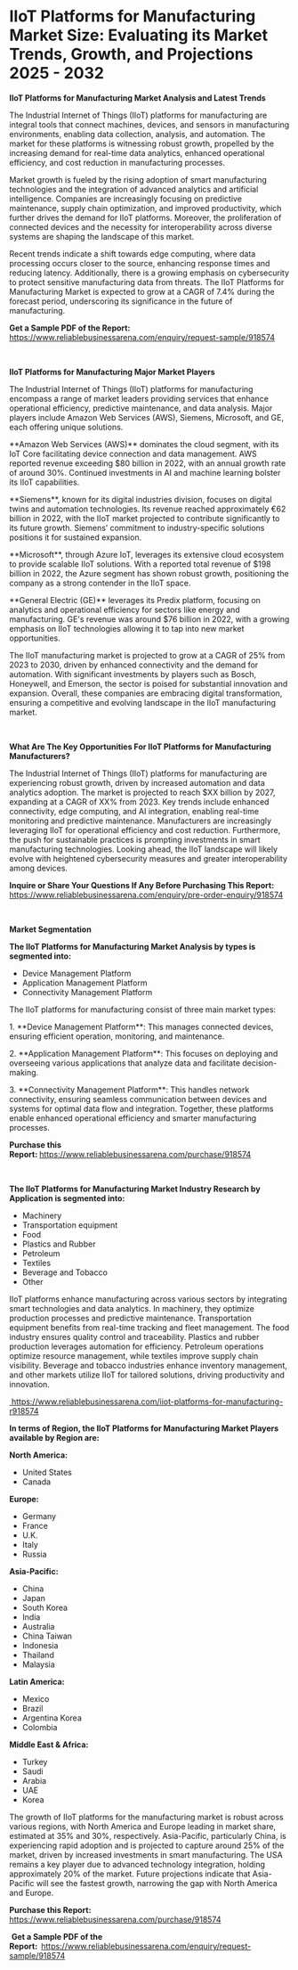 <p><h1>IIoT Platforms for Manufacturing Market Size: Evaluating its Market Trends, Growth, and Projections 2025 - 2032</h1></p><p><strong>IIoT Platforms for Manufacturing Market Analysis and Latest Trends</strong></p>
<p><p>The Industrial Internet of Things (IIoT) platforms for manufacturing are integral tools that connect machines, devices, and sensors in manufacturing environments, enabling data collection, analysis, and automation. The market for these platforms is witnessing robust growth, propelled by the increasing demand for real-time data analytics, enhanced operational efficiency, and cost reduction in manufacturing processes.</p><p>Market growth is fueled by the rising adoption of smart manufacturing technologies and the integration of advanced analytics and artificial intelligence. Companies are increasingly focusing on predictive maintenance, supply chain optimization, and improved productivity, which further drives the demand for IIoT platforms. Moreover, the proliferation of connected devices and the necessity for interoperability across diverse systems are shaping the landscape of this market.</p><p>Recent trends indicate a shift towards edge computing, where data processing occurs closer to the source, enhancing response times and reducing latency. Additionally, there is a growing emphasis on cybersecurity to protect sensitive manufacturing data from threats. The IIoT Platforms for Manufacturing Market is expected to grow at a CAGR of 7.4% during the forecast period, underscoring its significance in the future of manufacturing.</p></p>
<p><strong>Get a Sample PDF of the Report:&nbsp;</strong> <a href="https://www.reliablebusinessarena.com/enquiry/request-sample/918574?utm_campaign=2177&utm_medium=2&utm_source=Github&utm_content=ia&utm_term=18042025&utm_id=iiot-platforms-for-manufacturing">https://www.reliablebusinessarena.com/enquiry/request-sample/918574</a></p>
<p>&nbsp;</p>
<p><strong>IIoT Platforms for Manufacturing Major Market Players</strong></p>
<p><p>The Industrial Internet of Things (IIoT) platforms for manufacturing encompass a range of market leaders providing services that enhance operational efficiency, predictive maintenance, and data analysis. Major players include Amazon Web Services (AWS), Siemens, Microsoft, and GE, each offering unique solutions.</p><p>**Amazon Web Services (AWS)** dominates the cloud segment, with its IoT Core facilitating device connection and data management. AWS reported revenue exceeding $80 billion in 2022, with an annual growth rate of around 30%. Continued investments in AI and machine learning bolster its IIoT capabilities.</p><p>**Siemens**, known for its digital industries division, focuses on digital twins and automation technologies. Its revenue reached approximately €62 billion in 2022, with the IIoT market projected to contribute significantly to its future growth. Siemens’ commitment to industry-specific solutions positions it for sustained expansion.</p><p>**Microsoft**, through Azure IoT, leverages its extensive cloud ecosystem to provide scalable IIoT solutions. With a reported total revenue of $198 billion in 2022, the Azure segment has shown robust growth, positioning the company as a strong contender in the IIoT space.</p><p>**General Electric (GE)** leverages its Predix platform, focusing on analytics and operational efficiency for sectors like energy and manufacturing. GE's revenue was around $76 billion in 2022, with a growing emphasis on IIoT technologies allowing it to tap into new market opportunities.</p><p>The IIoT manufacturing market is projected to grow at a CAGR of 25% from 2023 to 2030, driven by enhanced connectivity and the demand for automation. With significant investments by players such as Bosch, Honeywell, and Emerson, the sector is poised for substantial innovation and expansion. Overall, these companies are embracing digital transformation, ensuring a competitive and evolving landscape in the IIoT manufacturing market.</p></p>
<p>&nbsp;</p>
<p><strong>What Are The Key Opportunities For IIoT Platforms for Manufacturing Manufacturers?</strong></p>
<p><p>The Industrial Internet of Things (IIoT) platforms for manufacturing are experiencing robust growth, driven by increased automation and data analytics adoption. The market is projected to reach $XX billion by 2027, expanding at a CAGR of XX% from 2023. Key trends include enhanced connectivity, edge computing, and AI integration, enabling real-time monitoring and predictive maintenance. Manufacturers are increasingly leveraging IIoT for operational efficiency and cost reduction. Furthermore, the push for sustainable practices is prompting investments in smart manufacturing technologies. Looking ahead, the IIoT landscape will likely evolve with heightened cybersecurity measures and greater interoperability among devices.</p></p>
<p><strong>Inquire or Share Your Questions If Any Before Purchasing This Report:</strong> <a href="https://www.reliablebusinessarena.com/enquiry/pre-order-enquiry/918574?utm_campaign=2177&utm_medium=2&utm_source=Github&utm_content=ia&utm_term=18042025&utm_id=iiot-platforms-for-manufacturing">https://www.reliablebusinessarena.com/enquiry/pre-order-enquiry/918574</a></p>
<p>&nbsp;</p>
<p><strong>Market Segmentation</strong></p>
<p><strong>The IIoT Platforms for Manufacturing Market Analysis by types is segmented into:</strong></p>
<p><ul><li>Device Management Platform</li><li>Application Management Platform</li><li>Connectivity Management Platform</li></ul></p>
<p><p>The IIoT platforms for manufacturing consist of three main market types: </p><p>1. **Device Management Platform**: This manages connected devices, ensuring efficient operation, monitoring, and maintenance.</p><p>2. **Application Management Platform**: This focuses on deploying and overseeing various applications that analyze data and facilitate decision-making.</p><p>3. **Connectivity Management Platform**: This handles network connectivity, ensuring seamless communication between devices and systems for optimal data flow and integration. Together, these platforms enable enhanced operational efficiency and smarter manufacturing processes.</p></p>
<p><strong>Purchase this Report:&nbsp;</strong><a href="https://www.reliablebusinessarena.com/purchase/918574?utm_campaign=2177&utm_medium=2&utm_source=Github&utm_content=ia&utm_term=18042025&utm_id=iiot-platforms-for-manufacturing">https://www.reliablebusinessarena.com/purchase/918574</a></p>
<p>&nbsp;</p>
<p><strong>The IIoT Platforms for Manufacturing Market Industry Research by Application is segmented into:</strong></p>
<p><ul><li>Machinery</li><li>Transportation equipment</li><li>Food</li><li>Plastics and Rubber</li><li>Petroleum</li><li>Textiles</li><li>Beverage and Tobacco</li><li>Other</li></ul></p>
<p><p>IIoT platforms enhance manufacturing across various sectors by integrating smart technologies and data analytics. In machinery, they optimize production processes and predictive maintenance. Transportation equipment benefits from real-time tracking and fleet management. The food industry ensures quality control and traceability. Plastics and rubber production leverages automation for efficiency. Petroleum operations optimize resource management, while textiles improve supply chain visibility. Beverage and tobacco industries enhance inventory management, and other markets utilize IIoT for tailored solutions, driving productivity and innovation.</p></p>
<p><a href="https://www.reliablebusinessarena.com/iiot-platforms-for-manufacturing-r918574?utm_campaign=2177&utm_medium=2&utm_source=Github&utm_content=ia&utm_term=18042025&utm_id=iiot-platforms-for-manufacturing">&nbsp;https://www.reliablebusinessarena.com/iiot-platforms-for-manufacturing-r918574</a></p>
<p><strong>In terms of Region, the IIoT Platforms for Manufacturing Market Players available by Region are:</strong></p>
<p>
    <p> <strong> North America: </strong>
        <ul>
            <li>United States</li>
            <li>Canada</li>
        </ul>
        </p> 
    <p> <strong> Europe: </strong>
        <ul>
            <li>Germany</li>
            <li>France</li>
            <li>U.K.</li>
            <li>Italy</li>
            <li>Russia</li>
        </ul>
        </p> 
    <p> <strong> Asia-Pacific: </strong>
        <ul>
            <li>China</li>
            <li>Japan</li>
            <li>South Korea</li>
            <li>India</li>
            <li>Australia</li>
            <li>China Taiwan</li>
            <li>Indonesia</li>
            <li>Thailand</li>
            <li>Malaysia</li>
        </ul>
        </p> 
    <p> <strong> Latin America: </strong>
        <ul>
            <li>Mexico</li>
            <li>Brazil</li>
            <li>Argentina Korea</li>
            <li>Colombia</li>
        </ul>
        </p> 
    <p> <strong> Middle East & Africa: </strong>
        <ul>
            <li>Turkey</li>
            <li>Saudi</li>
            <li>Arabia</li>
            <li>UAE</li>
            <li>Korea</li>
        </ul>
    </p>
    </p>
<p><p>The growth of IIoT platforms for the manufacturing market is robust across various regions, with North America and Europe leading in market share, estimated at 35% and 30%, respectively. Asia-Pacific, particularly China, is experiencing rapid adoption and is projected to capture around 25% of the market, driven by increased investments in smart manufacturing. The USA remains a key player due to advanced technology integration, holding approximately 20% of the market. Future projections indicate that Asia-Pacific will see the fastest growth, narrowing the gap with North America and Europe.</p></p>
<p><strong>Purchase this Report: </strong><a href="https://www.reliablebusinessarena.com/purchase/918574?utm_campaign=2177&utm_medium=2&utm_source=Github&utm_content=ia&utm_term=18042025&utm_id=iiot-platforms-for-manufacturing">https://www.reliablebusinessarena.com/purchase/918574</a></p>
<p>&nbsp;<strong>Get a Sample PDF of the Report:&nbsp;&nbsp;</strong><a href="https://www.reliablebusinessarena.com/enquiry/request-sample/918574?utm_campaign=2177&utm_medium=2&utm_source=Github&utm_content=ia&utm_term=18042025&utm_id=iiot-platforms-for-manufacturing">https://www.reliablebusinessarena.com/enquiry/request-sample/918574</a></p>
<p><strong></strong></p>
<p><p></p><p></p><p></p></p>